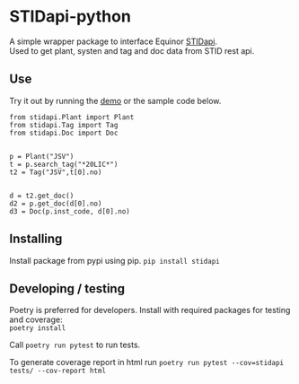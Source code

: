 # STIDapi-python

A simple wrapper package to interface Equinor [STIDapi](https://stidapi.equinor.com/).  
Used to get plant, systen and tag and doc data from STID rest api.


## Use

Try it out by running the [demo](examples/demo.py) or the sample code below.

```
from stidapi.Plant import Plant
from stidapi.Tag import Tag
from stidapi.Doc import Doc


p = Plant("JSV")
t = p.search_tag("*20LIC*")
t2 = Tag("JSV",t[0].no)


d = t2.get_doc()
d2 = p.get_doc(d[0].no)
d3 = Doc(p.inst_code, d[0].no)
```

## Installing

Install package from pypi using pip.
`pip install stidapi`

## Developing / testing

Poetry is preferred for developers. Install with required packages for testing and coverage:  
`poetry install`

Call `poetry run pytest` to run tests.

To generate coverage report in html run `poetry run pytest --cov=stidapi tests/ --cov-report html`

